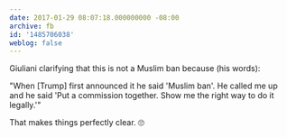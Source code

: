 ```yaml
---
date: 2017-01-29 08:07:18.000000000 -08:00
archive: fb
id: '1485706038'
weblog: false
---
```


Giuliani clarifying that this is not a Muslim ban because (his words):

"When [Trump] first announced it he said 'Muslim ban'. He called me up and he said 'Put a commission together. Show me the right way to do it legally.'"

That makes things perfectly clear. 🙄
